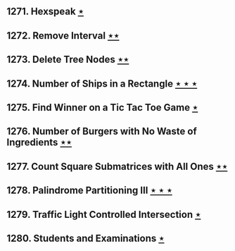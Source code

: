 ## 1271. Hexspeak [$\star$](https://leetcode.com/problems/hexspeak)

## 1272. Remove Interval [$\star\star$](https://leetcode.com/problems/remove-interval)

## 1273. Delete Tree Nodes [$\star\star$](https://leetcode.com/problems/delete-tree-nodes)

## 1274. Number of Ships in a Rectangle [$\star\star\star$](https://leetcode.com/problems/number-of-ships-in-a-rectangle)

## 1275. Find Winner on a Tic Tac Toe Game [$\star$](https://leetcode.com/problems/find-winner-on-a-tic-tac-toe-game)

## 1276. Number of Burgers with No Waste of Ingredients [$\star\star$](https://leetcode.com/problems/number-of-burgers-with-no-waste-of-ingredients)

## 1277. Count Square Submatrices with All Ones [$\star\star$](https://leetcode.com/problems/count-square-submatrices-with-all-ones)

## 1278. Palindrome Partitioning III [$\star\star\star$](https://leetcode.com/problems/palindrome-partitioning-iii)

## 1279. Traffic Light Controlled Intersection [$\star$](https://leetcode.com/problems/traffic-light-controlled-intersection)

## 1280. Students and Examinations [$\star$](https://leetcode.com/problems/students-and-examinations)
